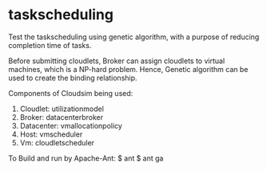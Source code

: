 # taskscheduling
Test the taskscheduling using genetic algorithm, with a purpose of reducing completion time of tasks.

Before submitting cloudlets, Broker can assign cloudlets to virtual machines, which is a NP-hard problem.
Hence, Genetic algorithm can be used to create the binding relationship.

Components of Cloudsim being used:
1. Cloudlet: utilizationmodel
2. Broker: datacenterbroker
3. Datacenter: vmallocationpolicy
4. Host: vmscheduler
5. Vm: cloudletscheduler 


To Build and run by Apache-Ant:
 $ ant
 $ ant ga
 
 


